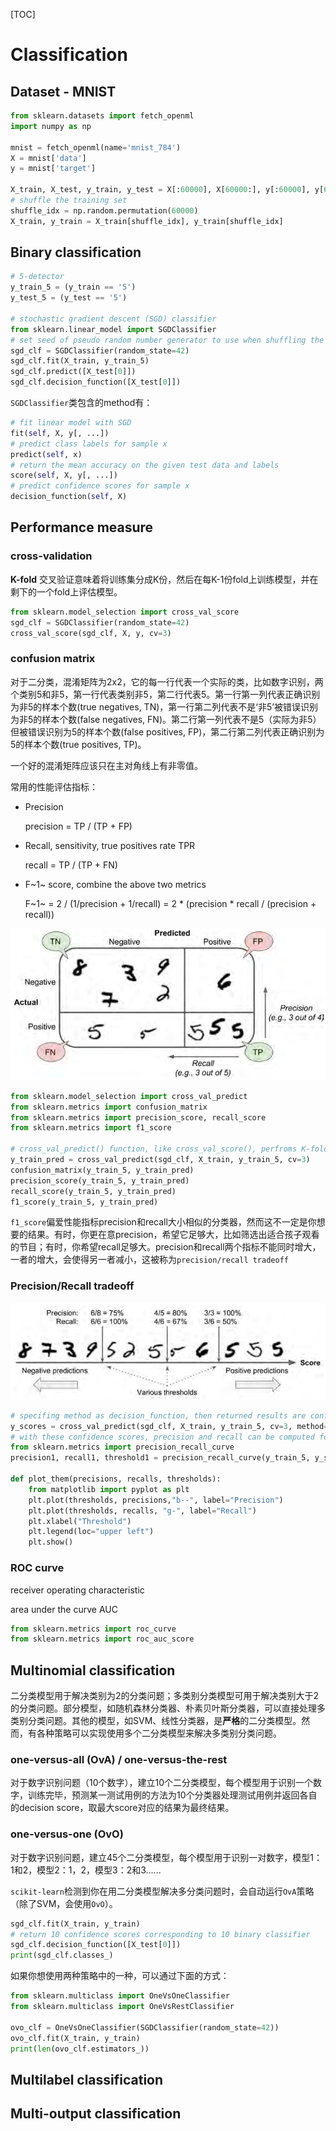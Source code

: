 [TOC]

# Classification

## Dataset - MNIST

```python
from sklearn.datasets import fetch_openml
import numpy as np

mnist = fetch_openml(name='mnist_784')
X = mnist['data']
y = mnist['target']

X_train, X_test, y_train, y_test = X[:60000], X[60000:], y[:60000], y[60000:]
# shuffle the training set
shuffle_idx = np.random.permutation(60000)
X_train, y_train = X_train[shuffle_idx], y_train[shuffle_idx]
```

## Binary classification

```python
# 5-detector
y_train_5 = (y_train == '5')
y_test_5 = (y_test == '5')

# stochastic gradient descent (SGD) classifier
from sklearn.linear_model import SGDClassifier
# set seed of pseudo random number generator to use when shuffling the data
sgd_clf = SGDClassifier(random_state=42)
sgd_clf.fit(X_train, y_train_5)
sgd_clf.predict([X_test[0]])
sgd_clf.decision_function([X_test[0]])
```

`SGDClassifier`类包含的method有：

```python
# fit linear model with SGD
fit(self, X, y[, ...])
# predict class labels for sample x
predict(self, x)
# return the mean accuracy on the given test data and labels
score(self, X, y[, ...])
# predict confidence scores for sample x
decision_function(self, X)
```



## Performance measure

### cross-validation

**K-fold** 交叉验证意味着将训练集分成K份，然后在每K-1份fold上训练模型，并在剩下的一个fold上评估模型。

```python
from sklearn.model_selection import cross_val_score
sgd_clf = SGDClassifier(random_state=42)
cross_val_score(sgd_clf, X, y, cv=3)
```

### confusion matrix

对于二分类，混淆矩阵为2x2，它的每一行代表一个实际的类，比如数字识别，两个类别5和非5，第一行代表类别非5，第二行代表5。第一行第一列代表正确识别为非5的样本个数(true negatives, TN)，第一行第二列代表不是‘非5’被错误识别为非5的样本个数(false negatives, FN)。第二行第一列代表不是5（实际为非5）但被错误识别为5的样本个数(false positives, FP)，第二行第二列代表正确识别为5的样本个数(true positives, TP)。

一个好的混淆矩阵应该只在主对角线上有非零值。

常用的性能评估指标：

- Precision

  precision = TP / (TP + FP)

- Recall, sensitivity, true positives rate TPR

  recall = TP / (TP + FN)

- F~1~ score, combine the above two metrics

  F~1~ = 2 / (1/precision + 1/recall) = 2 * (precision * recall / (precision + recall))

![](../images/confusion_matrix_mnist.PNG)

```python
from sklearn.model_selection import cross_val_predict
from sklearn.metrics import confusion_matrix
from sklearn.metrics import precision_score, recall_score
from sklearn.metrics import f1_score

# cross_val_predict() function, like cross_val_score(), perfroms K-fold cross-validation, and returns the predictions made on each test fold instead of evaluation scores.
y_train_pred = cross_val_predict(sgd_clf, X_train, y_train_5, cv=3)
confusion_matrix(y_train_5, y_train_pred)
precision_score(y_train_5, y_train_pred)
recall_score(y_train_5, y_train_pred)
f1_score(y_train_5, y_train_pred)
```

`f1_score`偏爱性能指标precision和recall大小相似的分类器，然而这不一定是你想要的结果。有时，你更在意precision，希望它足够大，比如筛选出适合孩子观看的节目；有时，你希望recall足够大。precision和recall两个指标不能同时增大，一者的增大，会使得另一者减小，这被称为`precision/recall tradeoff`

### Precision/Recall tradeoff

![](../images/precision_recall_tradeoff.PNG)

```python
# specifing method as decision_function, then returned results are confidence scores for each sample.
y_scores = cross_val_predict(sgd_clf, X_train, y_train_5, cv=3, method="decision_function")
# with these confidence scores, precision and recall can be computed for all possible threshold.
from sklearn.metrics import precision_recall_curve
precision1, recall1, threshold1 = precision_recall_curve(y_train_5, y_scores)

def plot_them(precisions, recalls, thresholds):
    from matplotlib import pyplot as plt
    plt.plot(thresholds, precisions,"b--", label="Precision")
    plt.plot(thresholds, recalls, "g-", label="Recall")
    plt.xlabel("Threshold")
    plt.legend(loc="upper left")
    plt.show()
```

###  ROC curve

receiver operating characteristic

area under the curve AUC

```python
from sklearn.metrics import roc_curve
from sklearn.metrics import roc_auc_score
```

## Multinomial classification

二分类模型用于解决类别为2的分类问题；多类别分类模型可用于解决类别大于2的分类问题。部分模型，如随机森林分类器、朴素贝叶斯分类器，可以直接处理多类别分类问题。其他的模型，如SVM、线性分类器，是**严格**的二分类模型。然而，有各种策略可以实现使用多个二分类模型来解决多类别分类问题。

### one-versus-all (OvA) / one-versus-the-rest 

对于数字识别问题（10个数字），建立10个二分类模型，每个模型用于识别一个数字，训练完毕，预测某一测试用例的方法为10个分类器处理测试用例并返回各自的decision score，取最大score对应的结果为最终结果。



### one-versus-one (OvO) 

对于数字识别问题，建立45个二分类模型，每个模型用于识别一对数字，模型1：1和2，模型2：1，2，模型3：2和3......



`scikit-learn`检测到你在用二分类模型解决多分类问题时，会自动运行`OvA`策略（除了SVM，会使用`OvO`）。

```python
sgd_clf.fit(X_train, y_train)
# return 10 confidence scores corresponding to 10 binary classifier
sgd_clf.decision_function([X_test[0]])
print(sgd_clf.classes_)
```

如果你想使用两种策略中的一种，可以通过下面的方式：

```python
from sklearn.multiclass import OneVsOneClassifier
from sklearn.multiclass import OneVsRestClassifier

ovo_clf = OneVsOneClassifier(SGDClassifier(random_state=42))
ovo_clf.fit(X_train, y_train)
print(len(ovo_clf.estimators_))
```



## Multilabel classification

## Multi-output classification


